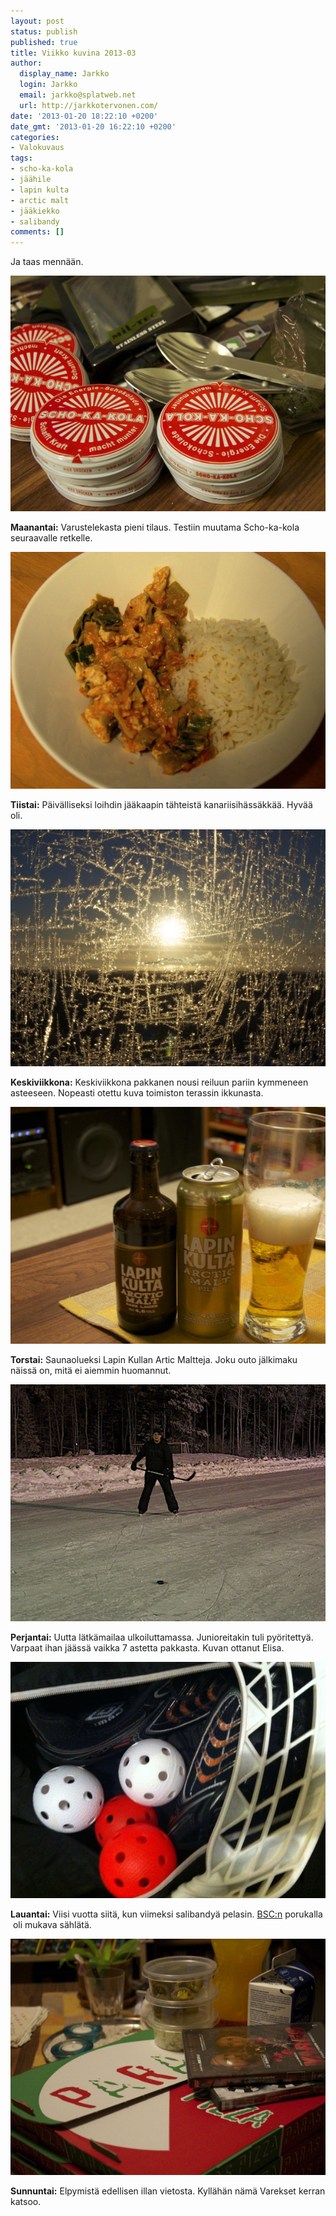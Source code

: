 ```yaml
---
layout: post
status: publish
published: true
title: Viikko kuvina 2013-03
author:
  display_name: Jarkko
  login: Jarkko
  email: jarkko@splatweb.net
  url: http://jarkkotervonen.com/
date: '2013-01-20 18:22:10 +0200'
date_gmt: '2013-01-20 16:22:10 +0200'
categories:
- Valokuvaus
tags:
- scho-ka-kola
- jäähile
- lapin kulta
- arctic malt
- jääkiekko
- salibandy
comments: []
---
```

Ja taas mennään.

<amp-img alt="Viikko kuvina 2013-03 - Maanantai" src="/assets/img/posts/2013-03-ma.jpg" layout="responsive" width="4" height="3">
  <noscript><img alt="Viikko kuvina 2013-03 - Maanantai" src="/assets/img/posts/2013-03-ma.jpg" /></noscript>
</amp-img>

__Maanantai:__ Varustelekasta pieni tilaus. Testiin muutama Scho-ka-kola seuraavalle retkelle.

<amp-img alt="Viikko kuvina 2013-03 - Tiistai" src="/assets/img/posts/2013-03-ti.jpg" layout="responsive" width="4" height="3">
  <noscript><img alt="Viikko kuvina 2013-03 - Tiistai" src="/assets/img/posts/2013-03-ti.jpg" /></noscript>
</amp-img>

__Tiistai:__ Päivälliseksi loihdin jääkaapin tähteistä kanariisihässäkkää. Hyvää oli.

<amp-img alt="Viikko kuvina 2013-03 - Keskiviikko" src="/assets/img/posts/2013-03-ke.jpg" layout="responsive" width="4" height="3">
  <noscript><img alt="Viikko kuvina 2013-03 - Keskiviikko" src="/assets/img/posts/2013-03-ke.jpg" /></noscript>
</amp-img>

__Keskiviikkona:__ Keskiviikkona pakkanen nousi reiluun pariin kymmeneen asteeseen. Nopeasti otettu kuva toimiston terassin ikkunasta.

<amp-img alt="Viikko kuvina 2013-03 - Torstai" src="/assets/img/posts/2013-03-to.jpg" layout="responsive" width="4" height="3">
  <noscript><img alt="Viikko kuvina 2013-03 - Torstai" src="/assets/img/posts/2013-03-to.jpg" /></noscript>
</amp-img>

__Torstai:__ Saunaolueksi Lapin Kullan Artic Maltteja. Joku outo jälkimaku näissä on, mitä ei aiemmin huomannut.

<amp-img alt="Viikko kuvina 2013-03 - Perjantai" src="/assets/img/posts/2013-03-pe.jpg" layout="responsive" width="4" height="3">
  <noscript><img alt="Viikko kuvina 2013-03 - Perjantai" src="/assets/img/posts/2013-03-pe.jpg" /></noscript>
</amp-img>

__Perjantai:__ Uutta lätkämailaa ulkoiluttamassa. Junioreitakin tuli pyöritettyä. Varpaat ihan jäässä vaikka 7 astetta pakkasta. Kuvan ottanut Elisa.

<amp-img alt="Viikko kuvina 2013-03 - Lauantai" src="/assets/img/posts/2013-03-la.jpg" layout="responsive" width="4" height="3">
  <noscript><img alt="Viikko kuvina 2013-03 - Lauantai" src="/assets/img/posts/2013-03-la.jpg" /></noscript>
</amp-img>

__Lauantai:__ Viisi vuotta siitä, kun viimeksi salibandyä pelasin. [BSC:n](http://bscdiscgolf.com/) porukalla  oli mukava sählätä.

<amp-img alt="Viikko kuvina 2013-03 - Sunnuntai" src="/assets/img/posts/2013-03-su.jpg" layout="responsive" width="4" height="3">
  <noscript><img alt="Viikko kuvina 2013-03 - Sunnuntai" src="/assets/img/posts/2013-03-su.jpg" /></noscript>
</amp-img>

__Sunnuntai:__ Elpymistä edellisen illan vietosta. Kyllähän nämä Varekset kerran katsoo.
